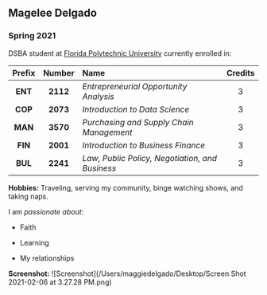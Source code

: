 ## Magelee Delgado

### Spring 2021 

DSBA student at [Florida Polytechnic University](https://www.floridapoly.edu) currently enrolled in: 

| Prefix | Number | Name | Credits |
| :------:| :------:| :----|:--------:|
| **ENT** | **2112** | _Entrepreneurial Opportunity Analysis_ | 3 |
| **COP** | **2073** | _Introduction to Data Science_ | 3 |
| **MAN** | **3570** | _Purchasing and Supply Chain Management_ | 3 |
| **FIN** | **2001** | _Introduction to Business Finance_ | 3 |
| **BUL** | **2241** | _Law, Public Policy, Negotiation, and Business_ | 3 |


**Hobbies:** Traveling, serving my community, binge watching shows, and taking naps.

I am _passionate about_: 

- Faith

- Learning

- My relationships

**Screenshot:**
![Screenshot](/Users/maggiedelgado/Desktop/Screen Shot 2021-02-06 at 3.27.28 PM.png)

